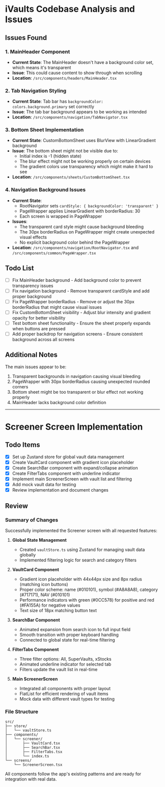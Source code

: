 # iVaults Codebase Analysis and Issues

## Issues Found

### 1. MainHeader Component
- **Current State**: The MainHeader doesn't have a background color set, which means it's transparent
- **Issue**: This could cause content to show through when scrolling
- **Location**: `/src/components/headers/MainHeader.tsx`

### 2. Tab Navigation Styling
- **Current State**: Tab bar has `backgroundColor: colors.background.primary` set correctly
- **Issue**: The tab bar background appears to be working as intended
- **Location**: `/src/components/navigation/TabNavigator.tsx`

### 3. Bottom Sheet Implementation
- **Current State**: CustomBottomSheet uses BlurView with LinearGradient background
- **Issue**: The bottom sheet might not be visible due to:
  - Initial index is -1 (hidden state)
  - The blur effect might not be working properly on certain devices
  - The gradient colors use transparency which might make it hard to see
- **Location**: `/src/components/sheets/CustomBottomSheet.tsx`

### 4. Navigation Background Issues
- **Current State**: 
  - RootNavigator sets `cardStyle: { backgroundColor: 'transparent' }`
  - PageWrapper applies LinearGradient with borderRadius: 30
  - Each screen is wrapped in PageWrapper
- **Issues**:
  - The transparent card style might cause background bleeding
  - The 30px borderRadius on PageWrapper might create unexpected visual effects
  - No explicit background color behind the PageWrapper
- **Location**: `/src/components/navigation/RootNavigator.tsx` and `/src/components/common/PageWrapper.tsx`

## Todo List

- [ ] Fix MainHeader background - Add background color to prevent transparency issues
- [ ] Fix navigation background - Remove transparent cardStyle and add proper background
- [ ] Fix PageWrapper borderRadius - Remove or adjust the 30px borderRadius that might cause visual issues
- [ ] Fix CustomBottomSheet visibility - Adjust blur intensity and gradient opacity for better visibility
- [ ] Test bottom sheet functionality - Ensure the sheet properly expands when buttons are pressed
- [ ] Add proper backdrop for navigation screens - Ensure consistent background across all screens

## Additional Notes

The main issues appear to be:
1. Transparent backgrounds in navigation causing visual bleeding
2. PageWrapper with 30px borderRadius causing unexpected rounded corners
3. Bottom sheet might be too transparent or blur effect not working properly
4. MainHeader lacks background color definition

---

# Screener Screen Implementation

## Todo Items

- [x] Set up Zustand store for global vault data management
- [x] Create VaultCard component with gradient icon placeholder
- [x] Create SearchBar component with expand/collapse animation
- [x] Create FilterTabs component with underline indicator
- [x] Implement main ScreenerScreen with vault list and filtering
- [x] Add mock vault data for testing
- [x] Review implementation and document changes

## Review

### Summary of Changes

Successfully implemented the Screener screen with all requested features:

1. **Global State Management**
   - Created `vaultStore.ts` using Zustand for managing vault data globally
   - Implemented filtering logic for search and category filters

2. **VaultCard Component**
   - Gradient icon placeholder with 44x44px size and 8px radius (matching icon buttons)
   - Proper color scheme: name (#010101), symbol (#A8A8A8), category (#717171), NAV (#010101)
   - Performance indicators with green (#0CC578) for positive and red (#FA155A) for negative values
   - Text size of 18px matching button text

3. **SearchBar Component**
   - Animated expansion from search icon to full input field
   - Smooth transition with proper keyboard handling
   - Connected to global state for real-time filtering

4. **FilterTabs Component**
   - Three filter options: All, SuperVaults, xStocks
   - Animated underline indicator for selected tab
   - Filters update the vault list in real-time

5. **Main ScreenerScreen**
   - Integrated all components with proper layout
   - FlatList for efficient rendering of vault items
   - Mock data with different vault types for testing

### File Structure
```
src/
├── store/
│   └── vaultStore.ts
├── components/
│   └── screener/
│       ├── VaultCard.tsx
│       ├── SearchBar.tsx
│       ├── FilterTabs.tsx
│       └── index.ts
└── screens/
    └── ScreenerScreen.tsx
```

All components follow the app's existing patterns and are ready for integration with real data.